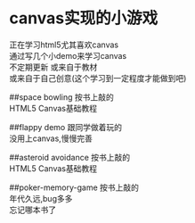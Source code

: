 canvas实现的小游戏
===================

正在学习html5尤其喜欢canvas<br/>
通过写几个小demo来学习canvas <br/>
不定期更新 或来自于教材<br/>
或来自于自己创意(这个学习到一定程度才能做到吧)

##space bowling
按书上敲的<br/>
HTML5 Canvas基础教程

##flappy demo
跟同学做着玩的 <br/>
没用上canvas,慢慢完善

##asteroid avoidance
按书上敲的<br/>
HTML5 Canvas基础教程<br/>

##poker-memory-game
按书上敲的<br/>
年代久远,bug多多<br/>
忘记哪本书了